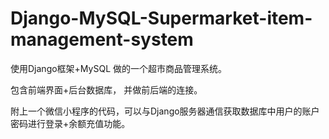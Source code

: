 # Django-MySQL-Supermarket-item-management-system

使用Django框架+MySQL 做的一个超市商品管理系统。

包含前端界面+后台数据库， 并做前后端的连接。

附上一个微信小程序的代码，可以与Django服务器通信获取数据库中用户的账户密码进行登录+余额充值功能。
